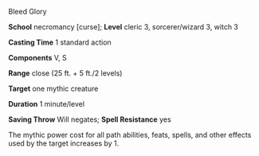 Bleed Glory

**School** necromancy [curse]; **Level** cleric 3, sorcerer/wizard 3, witch 3

**Casting Time** 1 standard action

**Components** V, S

**Range** close (25 ft. + 5 ft./2 levels)

**Target** one mythic creature

**Duration** 1 minute/level

**Saving Throw** Will negates; **Spell Resistance** yes

The mythic power cost for all path abilities, feats, spells, and other effects used by the target increases by 1.

